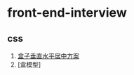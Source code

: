 # front-end-interview

## css
1. [盒子垂直水平居中方案](https://github.com/tkiddo/front-end-interview/issues/1)
2. [盒模型]

